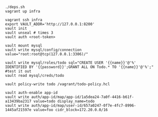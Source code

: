 
	./deps.sh
	vagrant up infra

	vagrant ssh infra
	export VAULT_ADDR='http://127.0.0.1:8200'
	vault init
	vault unseal # times 3
	vault auth <root-token>

	vault mount mysql
	vault write mysql/config/connection value="root:root@tcp(127.0.0.1:3306)/"

	vault write mysql/roles/todo sql="CREATE USER '{{name}}'@'%' IDENTIFIED BY '{{password}}';GRANT ALL ON Todo.* TO '{{name}}'@'%';"
	#test it out
	vault read mysql/creds/todo

	vault policy-write todo /vagrant/todo-policy.hcl

	vault auth-enable app-id
	vault write auth/app-id/map/app-id/1a5dea24-7a0f-4416-b61f-a13439ba2317 value=todo display_name=todo
	vault write auth/app-id/map/user-id/657a0247-0f7e-4fc7-8996-1445af21597e value=foo cidr_block=172.20.0.0/16
